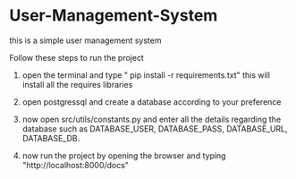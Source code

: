 # User-Management-System

this is a simple user management system 

Follow these steps to run the project

1. open the terminal and type " pip install -r requirements.txt"
    this will install all the requires libraries

2. open postgressql and create a database according to your preference

3. now open src/utils/constants.py and enter all the details regarding the database such as DATABASE_USER, DATABASE_PASS, DATABASE_URL, DATABASE_DB.

4. now run the project by opening the browser and typing "http://localhost:8000/docs"
